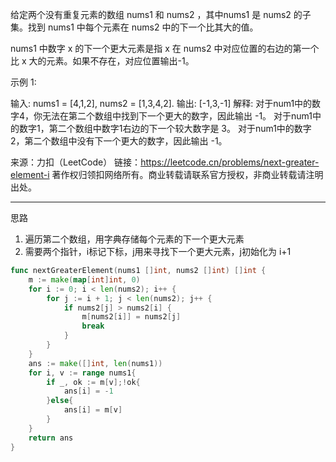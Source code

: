 给定两个没有重复元素的数组 nums1 和 nums2 ，其中nums1 是 nums2 的子集。找到 nums1 中每个元素在 nums2 中的下一个比其大的值。

nums1 中数字 x 的下一个更大元素是指 x 在 nums2 中对应位置的右边的第一个比 x 大的元素。如果不存在，对应位置输出-1。

示例 1:

输入: nums1 = [4,1,2], nums2 = [1,3,4,2].
输出: [-1,3,-1]
解释:
    对于num1中的数字4，你无法在第二个数组中找到下一个更大的数字，因此输出 -1。
    对于num1中的数字1，第二个数组中数字1右边的下一个较大数字是 3。
    对于num1中的数字2，第二个数组中没有下一个更大的数字，因此输出 -1。

来源：力扣（LeetCode）
链接：https://leetcode.cn/problems/next-greater-element-i
著作权归领扣网络所有。商业转载请联系官方授权，非商业转载请注明出处。

---

思路

1. 遍历第二个数组，用字典存储每个元素的下一个更大元素
2. 需要两个指针，i标记下标，j用来寻找下一个更大元素，j初始化为 i+1

```go
func nextGreaterElement(nums1 []int, nums2 []int) []int {
	m := make(map[int]int, 0)
	for i := 0; i < len(nums2); i++ {
		for j := i + 1; j < len(nums2); j++ {
			if nums2[j] > nums2[i] {
				m[nums2[i]] = nums2[j]
				break
			}
		}
	}
	ans := make([]int, len(nums1))
	for i, v := range nums1{
		if _, ok := m[v];!ok{
			ans[i] = -1
		}else{
			ans[i] = m[v]
		}
	}
	return ans
}
```
